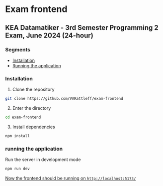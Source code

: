 # Exam frontend

## KEA Datamatiker - 3rd Semester Programming 2 Exam, June 2024 (24-hour)

### Segments

- [Installation](#installation)
- [Running the application](#running-the-application) 

### Installation

1. Clone the repository

```bash
git clone https://github.com/VARattleff/exam-frontend
```

2. Enter the directory

```bash
cd exam-frontend
```

3. Install dependencies

```bash
npm install
```

### running the application

Run the server in development mode

```bash
npm run dev
```

[Now the frontend should be running on `http://localhost:5173/`](http://localhost:5173/)













